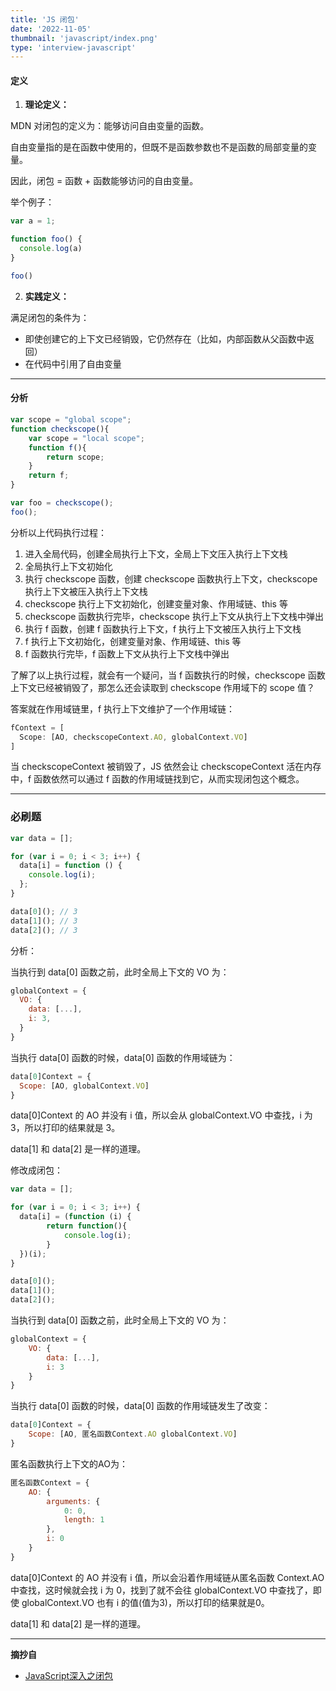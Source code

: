 ```yaml
---
title: 'JS 闭包'
date: '2022-11-05'
thumbnail: 'javascript/index.png'
type: 'interview-javascript'
---
```


#### 定义

1. **理论定义：**

MDN 对闭包的定义为：能够访问自由变量的函数。

自由变量指的是在函数中使用的，但既不是函数参数也不是函数的局部变量的变量。

因此，闭包 = 函数 + 函数能够访问的自由变量。

举个例子：
```js
var a = 1;

function foo() {
  console.log(a)
}

foo()
```

2. **实践定义：**

满足闭包的条件为：
- 即使创建它的上下文已经销毁，它仍然存在（比如，内部函数从父函数中返回）
- 在代码中引用了自由变量

---

#### 分析

```js
var scope = "global scope";
function checkscope(){
    var scope = "local scope";
    function f(){
        return scope;
    }
    return f;
}

var foo = checkscope();
foo();
```

分析以上代码执行过程：
1. 进入全局代码，创建全局执行上下文，全局上下文压入执行上下文栈
2. 全局执行上下文初始化
3. 执行 checkscope 函数，创建 checkscope 函数执行上下文，checkscope 执行上下文被压入执行上下文栈
4. checkscope 执行上下文初始化，创建变量对象、作用域链、this 等
5. checkscope 函数执行完毕，checkscope 执行上下文从执行上下文栈中弹出
6. 执行 f 函数，创建 f 函数执行上下文，f 执行上下文被压入执行上下文栈
7. f 执行上下文初始化，创建变量对象、作用域链、this 等
8. f 函数执行完毕，f 函数上下文从执行上下文栈中弹出

了解了以上执行过程，就会有一个疑问，当 f 函数执行的时候，checkscope 函数上下文已经被销毁了，那怎么还会读取到 checkscope 作用域下的 scope 值？

答案就在作用域链里，f 执行上下文维护了一个作用域链：
```js
fContext = [
  Scope: [AO, checkscopeContext.AO, globalContext.VO]
]
```

当 checkscopeContext 被销毁了，JS 依然会让 checkscopeContext 活在内存中，f 函数依然可以通过 f 函数的作用域链找到它，从而实现闭包这个概念。

---

### 必刷题

```js
var data = [];

for (var i = 0; i < 3; i++) {
  data[i] = function () {
    console.log(i);
  };
}

data[0](); // 3
data[1](); // 3
data[2](); // 3
```

分析：

当执行到 data[0] 函数之前，此时全局上下文的 VO 为：
```js
globalContext = {
  VO: {
    data: [...],
    i: 3,
  }
}
```

当执行 data[0] 函数的时候，data[0] 函数的作用域链为：
```js
data[0]Context = {
  Scope: [AO, globalContext.VO]
}

```
data[0]Context 的 AO 并没有 i 值，所以会从 globalContext.VO 中查找，i 为 3，所以打印的结果就是 3。

data[1] 和 data[2] 是一样的道理。

修改成闭包：

```js
var data = [];

for (var i = 0; i < 3; i++) {
  data[i] = (function (i) {
        return function(){
            console.log(i);
        }
  })(i);
}

data[0]();
data[1]();
data[2]();
```

当执行到 data[0] 函数之前，此时全局上下文的 VO 为：
```js
globalContext = {
    VO: {
        data: [...],
        i: 3
    }
}
```

当执行 data[0] 函数的时候，data[0] 函数的作用域链发生了改变：
```js
data[0]Context = {
    Scope: [AO, 匿名函数Context.AO globalContext.VO]
}
```

匿名函数执行上下文的AO为：
```js
匿名函数Context = {
    AO: {
        arguments: {
            0: 0,
            length: 1
        },
        i: 0
    }
}
```

data[0]Context 的 AO 并没有 i 值，所以会沿着作用域链从匿名函数 Context.AO 中查找，这时候就会找 i 为 0，找到了就不会往 globalContext.VO 中查找了，即使 globalContext.VO 也有 i 的值(值为3)，所以打印的结果就是0。

data[1] 和 data[2] 是一样的道理。

---
**摘抄自**
- [JavaScript深入之闭包](https://github.com/mqyqingfeng/Blog/issues/9)
